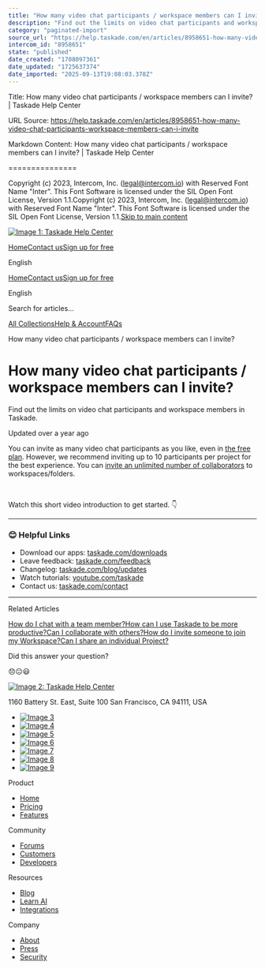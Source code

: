```yaml
---
title: "How many video chat participants / workspace members can I invite?"
description: "Find out the limits on video chat participants and workspace members in Taskade."
category: "paginated-import"
source_url: "https://help.taskade.com/en/articles/8958651-how-many-video-chat-participants-workspace-members-can-i-invite"
intercom_id: "8958651"
state: "published"
date_created: "1708097361"
date_updated: "1725637374"
date_imported: "2025-09-13T19:08:03.378Z"
---
```


Title: How many video chat participants / workspace members can I invite? | Taskade Help Center

URL Source: https://help.taskade.com/en/articles/8958651-how-many-video-chat-participants-workspace-members-can-i-invite

Markdown Content:
How many video chat participants / workspace members can I invite? | Taskade Help Center

===============

Copyright (c) 2023, Intercom, Inc. (legal@intercom.io) with Reserved Font Name "Inter". This Font Software is licensed under the SIL Open Font License, Version 1.1.Copyright (c) 2023, Intercom, Inc. (legal@intercom.io) with Reserved Font Name "Inter". This Font Software is licensed under the SIL Open Font License, Version 1.1.[Skip to main content](https://help.taskade.com/en/articles/8958651-how-many-video-chat-participants-workspace-members-can-i-invite#main-content)

[![Image 1: Taskade Help Center](https://downloads.intercomcdn.com/i/o/490280/d14603621e78c833c2d0e66f/2d1230f35f3009fff25b2989e93312a5.png)](https://help.taskade.com/en/)

[Home](https://www.taskade.com/)[Contact us](https://www.taskade.com/contact)[Sign up for free](https://www.taskade.com/signup)

English

[Home](https://www.taskade.com/)[Contact us](https://www.taskade.com/contact)[Sign up for free](https://www.taskade.com/signup)

English

Search for articles... 

[All Collections](https://help.taskade.com/en/)[Help & Account](https://help.taskade.com/en/collections/8400891-help-account)[FAQs](https://help.taskade.com/en/collections/8400898-faqs)

How many video chat participants / workspace members can I invite?

How many video chat participants / workspace members can I invite?
==================================================================

Find out the limits on video chat participants and workspace members in Taskade.

Updated over a year ago

You can invite as many video chat participants as you like, even in [the free plan](https://www.taskade.com/pricing). However, we recommend inviting up to 10 participants per project for the best experience. You can [invite an unlimited number of collaborators](https://intercom.help/taskade/en/articles/8958486) to workspaces/folders.

​

Watch this short video introduction to get started. 👇

* * *

### 😊 Helpful Links

*   Download our apps: [taskade.com/downloads](https://taskade.com/downloads) 
*   Leave feedback: [taskade.com/feedback](https://taskade.com/feedback) 
*   Changelog: [taskade.com/blog/updates](https://taskade.com/blog/updates) 
*   Watch tutorials: [youtube.com/taskade](https://youtube.com/taskade) 
*   Contact us: [taskade.com/contact](https://taskade.com/contact) 

* * *

Related Articles

[How do I chat with a team member?](https://help.taskade.com/en/articles/8958640-how-do-i-chat-with-a-team-member)[How can I use Taskade to be more productive?](https://help.taskade.com/en/articles/8958648-how-can-i-use-taskade-to-be-more-productive)[Can I collaborate with others?](https://help.taskade.com/en/articles/8958649-can-i-collaborate-with-others)[How do I invite someone to join my Workspace?](https://help.taskade.com/en/articles/8958654-how-do-i-invite-someone-to-join-my-workspace)[Can I share an individual Project?](https://help.taskade.com/en/articles/8958657-can-i-share-an-individual-project)

Did this answer your question?

😞😐😃

[![Image 2: Taskade Help Center](https://downloads.intercomcdn.com/i/o/566097/5267af56373cca21ec2cea67/2d1230f35f3009fff25b2989e93312a5.png)](https://help.taskade.com/en/)

11‌60 Battery St. East, Suite 100 San‌ Francisco, CA 94111, USA

*   [![Image 3](https://intercom.help/taskade/assets/svg/icon:social-linkedin/ffffff)](https://www.linkedin.com/company/taskade/)
*   [![Image 4](https://intercom.help/taskade/assets/svg/icon:social-facebook/ffffff)](https://www.facebook.com/taskade)
*   [![Image 5](https://intercom.help/taskade/assets/svg/icon:social-github/ffffff)](https://github.com/taskade)
*   [![Image 6](https://intercom.help/taskade/assets/svg/icon:social-instagram/ffffff)](https://www.instagram.com/taskade)
*   [![Image 7](https://intercom.help/taskade/assets/svg/icon:social-youtube/ffffff)](https://www.youtube.com/taskade)
*   [![Image 8](https://intercom.help/taskade/assets/svg/icon:social-reddit/ffffff)](https://www.reddit.com/r/taskade)
*   [![Image 9](https://intercom.help/taskade/assets/svg/icon:social-twitter-x/ffffff)](https://www.twitter.com/taskade)

Product

*   [Home](https://www.taskade.com/)
*   [Pricing](https://www.taskade.com/pricing)
*   [Features](https://www.taskade.com/features)

Community

*   [Forums](https://www.taskade.com/community)
*   [Customers](https://taskade.com/reviews)
*   [Developers](https://developers.taskade.com/)

Resources

*   [Blog](https://www.taskade.com/blog/)
*   [Learn AI](https://www.taskade.com/learn)
*   [Integrations](https://www.taskade.com/integrations)

Company

*   [About](https://www.taskade.com/about)
*   [Press](https://www.taskade.com/press)
*   [Security](https://www.taskade.com/security)
